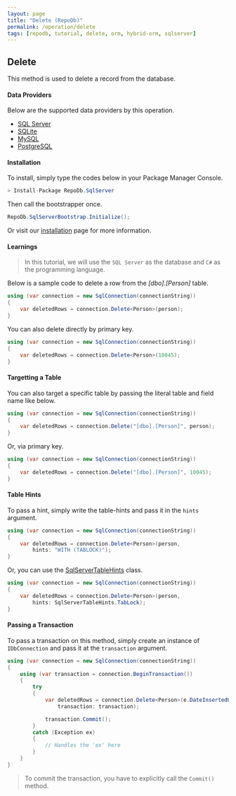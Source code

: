 ```yaml
---
layout: page
title: "Delete (RepoDb)"
permalink: /operation/delete
tags: [repodb, tutorial, delete, orm, hybrid-orm, sqlserver]
---
```


## Delete

This method is used to delete a record from the database.

#### Data Providers

Below are the supported data providers by this operation.

- [SQL Server](https://www.nuget.org/packages/RepoDb.SqlServer)
- [SQLite](https://www.nuget.org/packages/RepoDb.SqLite)
- [MySQL](https://www.nuget.org/packages/RepoDb.MySql)
- [PostgreSQL](https://www.nuget.org/packages/RepoDb.PostgreSql)

#### Installation

To install, simply type the codes below in your Package Manager Console.

```csharp
> Install-Package RepoDb.SqlServer
```

Then call the bootstrapper once.

```csharp
RepoDb.SqlServerBootstrap.Initialize();
```

Or visit our [installation](/tutorials/installation) page for more information.

#### Learnings

> In this tutorial, we will use the `SQL Server` as the database and `C#` as the programming language.

Below is a sample code to delete a row from the *[dbo].[Person]* table.

```csharp
using (var connection = new SqlConnection(connectionString))
{
	var deletedRows = connection.Delete<Person>(person);
}
```

You can also delete directly by primary key.

```csharp
using (var connection = new SqlConnection(connectionString))
{
	var deletedRows = connection.Delete<Person>(10045);
}
```

#### Targetting a Table

You can also target a specific table by passing the literal table and field name like below.

```csharp
using (var connection = new SqlConnection(connectionString))
{
	var deletedRows = connection.Delete("[dbo].[Person]", person);
}
```

Or, via primary key.

```csharp
using (var connection = new SqlConnection(connectionString))
{
	var deletedRows = connection.Delete("[dbo].[Person]", 10045);
}
```

#### Table Hints

To pass a hint, simply write the table-hints and pass it in the `hints` argument.

```csharp
using (var connection = new SqlConnection(connectionString))
{
	var deletedRows = connection.Delete<Person>(person,
		hints: "WITH (TABLOCK)");
}
```

Or, you can use the [SqlServerTableHints](/class/SqlServerTableHints) class.

```csharp
using (var connection = new SqlConnection(connectionString))
{
	var deletedRows = connection.Delete<Person>(person,
		hints: SqlServerTableHints.TabLock);
}
```

#### Passing a Transaction

To pass a transaction on this method, simply create an instance of `IDbConnection` and pass it at the `transaction` argument.

```csharp
using (var connection = new SqlConnection(connectionString))
{
	using (var transaction = connection.BeginTransaction())
	{
		try
		{
			var deletedRows = connection.Delete<Person>(e.DateInsertedUtc >= DateTime.UtcNow.Date.AddDays(-1),
				transaction: transaction);

			transaction.Commit();
		}
		catch (Exception ex)
		{
			// Handles the 'ex' here
		}
	}
}
```

> To commit the transaction, you have to explicitly call the `Commit()` method.


